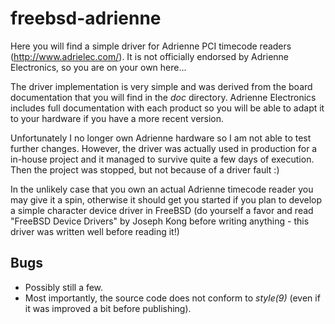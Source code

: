 freebsd-adrienne
================

Here you will find a simple driver for Adrienne PCI timecode readers
(http://www.adrielec.com/). It is not officially endorsed by Adrienne
Electronics, so you are on your own here...

The driver implementation is very simple and was derived from the board
documentation that you will find in the *doc* directory. Adrienne
Electronics includes full documentation with each product so you will be
able to adapt it to your hardware if you have a more recent version.

Unfortunately I no longer own Adrienne hardware so I am not able to test
further changes. However, the driver was actually used in production for a
in-house project and it managed to survive quite a few days of execution.
Then the project was stopped, but not because of a driver fault :)

In the unlikely case that you own an actual Adrienne timecode reader you
may give it a spin, otherwise it should get you started if you plan to
develop a simple character device driver in FreeBSD (do yourself a favor
and read "FreeBSD Device Drivers" by Joseph Kong before writing anything -
this driver was written well before reading it!)

Bugs
----

- Possibly still a few.
- Most importantly, the source code does not conform to *style(9)* (even if
it was improved a bit before publishing).
